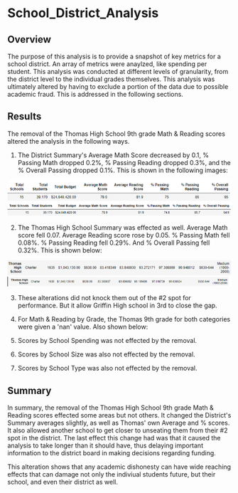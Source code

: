 # School_District_Analysis

## Overview
The purpose of this analysis is to provide a snapshot of key metrics for a school district. An array of metrics were anaylzed, like spending per student. This analysis was conducted at different levels of granularity, from the district level to the individual grades themselves. This analysis was ultimately altered by having to exclude a portion of the data due to possible academic fraud. This is addressed in the following sections.


## Results
The removal of the Thomas High School 9th grade Math & Reading scores altered the analysis in the following ways.

1. The District Summary's Average Math Score decreased by 0.1, % Passing Math dropped 0.2%, % Passing Reading dropped 0.3%, and the % Overall Passing dropped 0.1%. This is shown in the following images:

![Original District Summary](https://raw.githubusercontent.com/jdwrhodes/School_District_Analysis/main/Resources/original_district_summary.png "Original District Summary")
![Altered District Summary](https://raw.githubusercontent.com/jdwrhodes/School_District_Analysis/main/Resources/district_summary.png "Altered District Summary")
 
 2. The Thomas High School Summary was effected as well. Average Math score fell 0.07. Average Reading score rose by 0.05. % Passing Math fell 0.08%. % Passing Reading fell 0.29%. And % Overall Passing fell 0.32%. This is shown below:
 
 ![Original Thomas High School Summary](https://raw.githubusercontent.com/jdwrhodes/School_District_Analysis/main/Resources/original_thomas_hs_summary.png "Original Thomas High School Summary")
 ![Altered Thomas High School Summary](https://raw.githubusercontent.com/jdwrhodes/School_District_Analysis/main/Resources/thomas_hs_summary.png "Altered Thomas High School Summary")
 
 3. These alterations did not knock them out of the #2 spot for performance. But it allow Griffin High school in 3rd to close the gap. 
 
 4. For Math & Reading by Grade, the Thomas 9th grade for both categories were given a 'nan' value. Also shown below:
 
 5. Scores by School Spending was not effected by the removal.
 
 6. Scores by School Size was also not effected by the removal.
 
 7. Scores by School Type was also not effected by the removal.

## Summary
In summary, the removal of the Thomas High School 9th grade Math & Reading scores effected some areas but not others. It changed the District's Summary averages slightly, as well as Thomas' own Average and % scores. It also allowed another school to get closer to unseating them from their #2 spot in the district. The last effect this change had was that it caused the analysis to take longer than it should have, thus delaying important information to the district board in making decisions regarding funding. 

This alteration shows that any academic dishonesty can have wide reaching effects that can damage not only the indiviual students future, but their school, and even their district as well.
